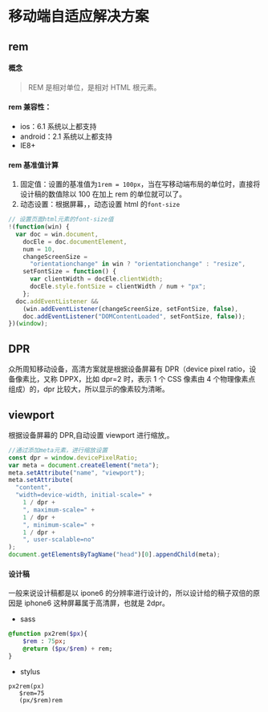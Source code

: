 # 移动端自适应解决方案

## rem

#### 概念

> REM 是相对单位，是相对 HTML 根元素。

#### rem 兼容性：

- ios：6.1 系统以上都支持
- android：2.1 系统以上都支持
- IE8+

#### rem 基准值计算

1. 固定值：设置的基准值为`1rem = 100px`，当在写移动端布局的单位时，直接将设计稿的数值除以 100 在加上 rem 的单位就可以了。
2. 动态设置：根据屏幕，，动态设置 html 的`font-size`

```javascript
// 设置页面html元素的font-size值
!(function(win) {
  var doc = win.document,
    docEle = doc.documentElement,
    num = 10,
    changeScreenSize =
      "orientationchange" in win ? "orientationchange" : "resize",
    setFontSize = function() {
      var clientWidth = docEle.clientWidth;
      docEle.style.fontSize = clientWidth / num + "px";
    };
  doc.addEventListener &&
    (win.addEventListener(changeScreenSize, setFontSize, false),
    doc.addEventListener("DOMContentLoaded", setFontSize, false));
})(window);
```

## DPR

众所周知移动设备，高清方案就是根据设备屏幕有 DPR（device pixel ratio，设备像素比，又称 DPPX，比如 dpr=2 时，表示 1 个 CSS 像素由 4 个物理像素点组成）的，dpr 比较大，所以显示的像素较为清晰。

## viewport

根据设备屏幕的 DPR,自动设置 viewport 进行缩放,。

```javascript
//通过添加meta元素，进行缩放设置
const dpr = window.devicePixelRatio;
var meta = document.createElement("meta");
meta.setAttribute("name", "viewport");
meta.setAttribute(
  "content",
  "width=device-width, initial-scale=" +
    1 / dpr +
    ", maximum-scale=" +
    1 / dpr +
    ", minimum-scale=" +
    1 / dpr +
    ", user-scalable=no"
);
document.getElementsByTagName("head")[0].appendChild(meta);
```

#### 设计稿

一般来说设计稿都是以 ipone6 的分辨率进行设计的，所以设计给的稿子双倍的原因是 iphone6 这种屏幕属于高清屏，也就是 2dpr。

- sass

```sass
@function px2rem($px){
    $rem : 75px;
    @return ($px/$rem) + rem;
}
```

- stylus

```stylus
px2rem(px)
   $rem=75
   (px/$rem)rem

```
